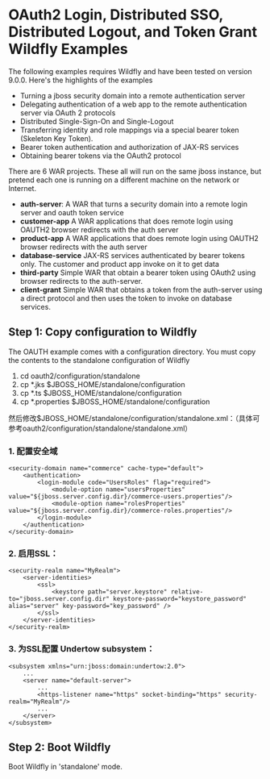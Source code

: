 OAuth2 Login, Distributed SSO, Distributed Logout, and Token Grant Wildfly Examples
===================================
The following examples requires Wildfly and have been tested on version 9.0.0.  Here's the highlights of the examples
* Turning a jboss security domain into a remote authentication server
* Delegating authentication of a web app to the remote authentication server via OAuth 2 protocols
* Distributed Single-Sign-On and Single-Logout
* Transferring identity and role mappings via a special bearer token (Skeleton Key Token).
* Bearer token authentication and authorization of JAX-RS services
* Obtaining bearer tokens via the OAuth2 protocol

There are 6 WAR projects.  These all will run on the same jboss instance, but pretend each one is running on a different
machine on the network or Internet.
* **auth-server**: A WAR that turns a security domain into a remote login server and oauth token service
* **customer-app** A WAR applications that does remote login using OAUTH2 browser redirects with the auth server
* **product-app** A WAR applications that does remote login using OAUTH2 browser redirects with the auth server
* **database-service** JAX-RS services authenticated by bearer tokens only.  The customer and product app invoke on it
  to get data
* **third-party** Simple WAR that obtain a bearer token using OAuth2 using browser redirects to the auth-server.
* **client-grant** Simple WAR that obtains a token from the auth-server using a direct protocol and then uses the token
  to invoke on database services.
  
 
Step 1: Copy configuration to Wildfly
---------------------------------------
The OAUTH example comes with a configuration directory.  You must copy the contents to the standalone configuration of Wildfly

1. cd oauth2/configuration/standalone
2. cp *.jks $JBOSS_HOME/standalone/configuration
3. cp *.ts $JBOSS_HOME/standalone/configuration
4. cp *.properties $JBOSS_HOME/standalone/configuration

然后修改$JBOSS_HOME/standalone/configuration/standalone.xml：（具体可参考oauth2/configuration/standalone/standalone.xml）

### 1. 配置安全域

	<security-domain name="commerce" cache-type="default">
		<authentication>
			<login-module code="UsersRoles" flag="required">
				<module-option name="usersProperties" value="${jboss.server.config.dir}/commerce-users.properties"/>
				<module-option name="rolesProperties" value="${jboss.server.config.dir}/commerce-roles.properties"/>
			</login-module>
		</authentication>
	</security-domain>
	
### 2. 启用SSL：

	<security-realm name="MyRealm">
		<server-identities>
			<ssl>
				<keystore path="server.keystore" relative-to="jboss.server.config.dir" keystore-password="keystore_password" alias="server" key-password="key_password" />
			</ssl>
		</server-identities>
	</security-realm>
   
### 3. 为SSL配置 Undertow subsystem：

	<subsystem xmlns="urn:jboss:domain:undertow:2.0">
		...
		<server name="default-server">
			...
			<https-listener name="https" socket-binding="https" security-realm="MyRealm"/>
			...
		</server>
	</subsystem>
	
	
Step 2: Boot Wildfly
---------------------------------------
Boot Wildfly in 'standalone' mode.
